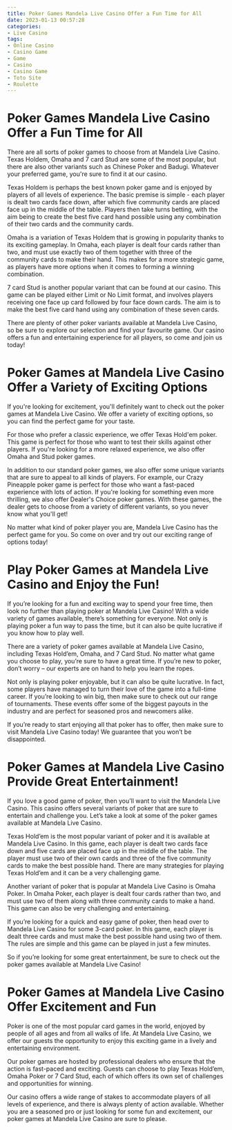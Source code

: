 ```yaml
---
title: Poker Games Mandela Live Casino Offer a Fun Time for All
date: 2023-01-13 00:57:28
categories:
- Live Casino
tags:
- Online Casino
- Casino Game
- Game
- Casino
- Casino Game
- Toto Site
- Roulette
---
```



#  Poker Games Mandela Live Casino Offer a Fun Time for All

There are all sorts of poker games to choose from at Mandela Live Casino. Texas Holdem, Omaha and 7 card Stud are some of the most popular, but there are also other variants such as Chinese Poker and Badugi. Whatever your preferred game, you're sure to find it at our casino.

Texas Holdem is perhaps the best known poker game and is enjoyed by players of all levels of experience. The basic premise is simple - each player is dealt two cards face down, after which five community cards are placed face up in the middle of the table. Players then take turns betting, with the aim being to create the best five card hand possible using any combination of their two cards and the community cards.

Omaha is a variation of Texas Holdem that is growing in popularity thanks to its exciting gameplay. In Omaha, each player is dealt four cards rather than two, and must use exactly two of them together with three of the community cards to make their hand. This makes for a more strategic game, as players have more options when it comes to forming a winning combination.

7 card Stud is another popular variant that can be found at our casino. This game can be played either Limit or No Limit format, and involves players receiving one face up card followed by four face down cards. The aim is to make the best five card hand using any combination of these seven cards.

There are plenty of other poker variants available at Mandela Live Casino, so be sure to explore our selection and find your favourite game. Our casino offers a fun and entertaining experience for all players, so come and join us today!

#  Poker Games at Mandela Live Casino Offer a Variety of Exciting Options

If you're looking for excitement, you'll definitely want to check out the poker games at Mandela Live Casino. We offer a variety of exciting options, so you can find the perfect game for your taste.

For those who prefer a classic experience, we offer Texas Hold'em poker. This game is perfect for those who want to test their skills against other players. If you're looking for a more relaxed experience, we also offer Omaha and Stud poker games.

In addition to our standard poker games, we also offer some unique variants that are sure to appeal to all kinds of players. For example, our Crazy Pineapple poker game is perfect for those who want a fast-paced experience with lots of action. If you're looking for something even more thrilling, we also offer Dealer's Choice poker games. With these games, the dealer gets to choose from a variety of different variants, so you never know what you'll get!

No matter what kind of poker player you are, Mandela Live Casino has the perfect game for you. So come on over and try out our exciting range of options today!

#  Play Poker Games at Mandela Live Casino and Enjoy the Fun!

If you’re looking for a fun and exciting way to spend your free time, then look no further than playing poker at Mandela Live Casino! With a wide variety of games available, there’s something for everyone. Not only is playing poker a fun way to pass the time, but it can also be quite lucrative if you know how to play well.

There are a variety of poker games available at Mandela Live Casino, including Texas Hold’em, Omaha, and 7 Card Stud. No matter what game you choose to play, you’re sure to have a great time. If you’re new to poker, don’t worry – our experts are on hand to help you learn the ropes.

Not only is playing poker enjoyable, but it can also be quite lucrative. In fact, some players have managed to turn their love of the game into a full-time career. If you’re looking to win big, then make sure to check out our range of tournaments. These events offer some of the biggest payouts in the industry and are perfect for seasoned pros and newcomers alike.

If you’re ready to start enjoying all that poker has to offer, then make sure to visit Mandela Live Casino today! We guarantee that you won’t be disappointed.

#  Poker Games at Mandela Live Casino Provide Great Entertainment!

If you love a good game of poker, then you’ll want to visit the Mandela Live Casino. This casino offers several variants of poker that are sure to entertain and challenge you. Let’s take a look at some of the poker games available at Mandela Live Casino.

Texas Hold’em is the most popular variant of poker and it is available at Mandela Live Casino. In this game, each player is dealt two cards face down and five cards are placed face up in the middle of the table. The player must use two of their own cards and three of the five community cards to make the best possible hand. There are many strategies for playing Texas Hold’em and it can be a very challenging game.

Another variant of poker that is popular at Mandela Live Casino is Omaha Poker. In Omaha Poker, each player is dealt four cards rather than two, and must use two of them along with three community cards to make a hand. This game can also be very challenging and entertaining.

If you’re looking for a quick and easy game of poker, then head over to Mandela Live Casino for some 3-card poker. In this game, each player is dealt three cards and must make the best possible hand using two of them. The rules are simple and this game can be played in just a few minutes.

So if you’re looking for some great entertainment, be sure to check out the poker games available at Mandela Live Casino!

#  Poker Games at Mandela Live Casino Offer Excitement and Fun

Poker is one of the most popular card games in the world, enjoyed by people of all ages and from all walks of life. At Mandela Live Casino, we offer our guests the opportunity to enjoy this exciting game in a lively and entertaining environment.

Our poker games are hosted by professional dealers who ensure that the action is fast-paced and exciting. Guests can choose to play Texas Hold’em, Omaha Poker or 7 Card Stud, each of which offers its own set of challenges and opportunities for winning.

Our casino offers a wide range of stakes to accommodate players of all levels of experience, and there is always plenty of action available. Whether you are a seasoned pro or just looking for some fun and excitement, our poker games at Mandela Live Casino are sure to please.